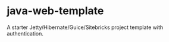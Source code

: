java-web-template
=================
A starter Jetty/Hibernate/Guice/Sitebricks project template with authentication.
